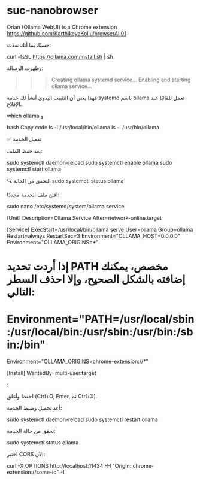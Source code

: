 # suc-nanobrowser

Orian (Ollama WebUI) is a Chrome extension
https://github.com/KarthikeyaKollu/browserAI.01



حسنًا، بما أنك نفذت:

curl -fsSL https://ollama.com/install.sh | sh


وظهرت الرسالة:

>>> Creating ollama systemd service...
>>> Enabling and starting ollama service...


فهذا يعني أن التثبيت اليدوي أنشأ لك خدمة systemd باسم ollama تعمل تلقائيًا عند الإقلاع.




















which ollama
و

bash
Copy code
ls -l /usr/local/bin/ollama
ls -l /usr/bin/ollama













✅ تفعيل الخدمة

بعد حفظ الملف:

sudo systemctl daemon-reload
sudo systemctl enable ollama
sudo systemctl start ollama

🔍 التحقق من الحالة
sudo systemctl status ollama












افتح ملف الخدمة مجددًا:

sudo nano /etc/systemd/system/ollama.service


[Unit]
Description=Ollama Service
After=network-online.target


[Service]
ExecStart=/usr/local/bin/ollama serve
User=ollama
Group=ollama
Restart=always
RestartSec=3
Environment="OLLAMA_HOST=0.0.0.0"
Environment="OLLAMA_ORIGINS=*"
# إذا أردت تحديد PATH مخصص، يمكنك إضافته بالشكل الصحيح، وإلا احذف السطر التالي:
# Environment="PATH=/usr/local/sbin:/usr/local/bin:/usr/sbin:/usr/bin:/sbin:/bin"
Environment="OLLAMA_ORIGINS=chrome-extension://*"

[Install]
WantedBy=multi-user.target





:




احفظ وأغلق (Ctrl+O, Enter, ثم Ctrl+X).

أعد تحميل وضبط الخدمة:

sudo systemctl daemon-reload
sudo systemctl restart ollama


تحقق من حالة الخدمة:

sudo systemctl status ollama


اختبر CORS الآن:

curl -X OPTIONS http://localhost:11434 -H "Origin: chrome-extension://some-id" -I


